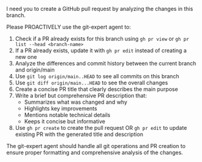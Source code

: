 I need you to create a GitHub pull request by analyzing the changes in this branch.

Please PROACTIVELY use the git-expert agent to:

1. Check if a PR already exists for this branch using `gh pr view` or `gh pr list --head <branch-name>`
2. If a PR already exists, update it with `gh pr edit` instead of creating a new one
3. Analyze the differences and commit history between the current branch and origin/main
4. Use `git log origin/main..HEAD` to see all commits on this branch
5. Use `git diff origin/main...HEAD` to see the overall changes
6. Create a concise PR title that clearly describes the main purpose
7. Write a brief but comprehensive PR description that:
   - Summarizes what was changed and why
   - Highlights key improvements
   - Mentions notable technical details
   - Keeps it concise but informative
8. Use `gh pr create` to create the pull request OR `gh pr edit` to update existing PR with the generated title and description

The git-expert agent should handle all git operations and PR creation to ensure proper formatting and comprehensive analysis of the changes.
